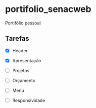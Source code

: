 # portifolio_senacweb
Portifólio pessoal

## Tarefas

- [X] Header
- [x] Apresentação
- [ ] Projetos
- [ ] Orçamento
- [ ] Menu
- [ ] Responsividade

